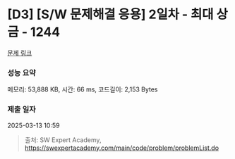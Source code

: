 # [D3] [S/W 문제해결 응용] 2일차 - 최대 상금 - 1244 

[문제 링크](https://swexpertacademy.com/main/code/problem/problemDetail.do?contestProbId=AV15Khn6AN0CFAYD) 

### 성능 요약

메모리: 53,888 KB, 시간: 66 ms, 코드길이: 2,153 Bytes

### 제출 일자

2025-03-13 10:59



> 출처: SW Expert Academy, https://swexpertacademy.com/main/code/problem/problemList.do